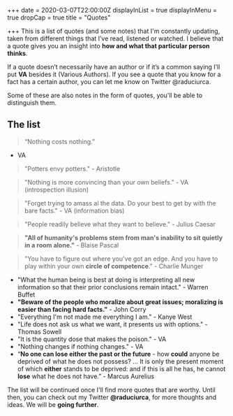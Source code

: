 +++
date = 2020-03-07T22:00:00Z
displayInList = true
displayInMenu = true
dropCap = true
title = "Quotes"

+++
This is a list of quotes (and some notes) that I'm constantly updating, taken from different things that I’ve read, listened or watched. I believe that a quote gives you an insight into **how and what that particular person thinks**.

If a quote doesn’t necessarily have an author or if it’s a common saying I’ll put **VA** besides it (Various Authors). If you see a quote that you know for a fact has a certain author, you can let me know on Twitter @raduciurca.

Some of these are also notes in the form of quotes, you'll be able to distinguish them.

## The list

> “Nothing costs nothing.” 
- VA

> "Potters envy potters." - Aristotle

> "Nothing is more convincing than your own beliefs." - VA (introspection illusion)

> "Forget trying to amass al the data. Do your best to get by with the bare facts." - VA (information bias)

> "People readily believe what they want to believe." - Julius Caesar

> **"All of humanity's problems stem from man's inability to sit quietly in a room alone."** - Blaise Pascal

> "You have to figure out where you've got an edge. And you have to play within your own **circle of competence**." - Charlie Munger
* "What the human being is best at doing is interpreting all new information so that their prior conclusions remain intact." - Warren Buffet
* **"Beware of the people who moralize about great issues; moralizing is easier than facing hard facts."** - John Corry
* "Everything I'm not made me everything I am." - Kanye West
* "Life does not ask us what we want, it presents us with options." - Thomas Sowell
* "It is the quantity dose that makes the poison." - VA
* "Nothing changes if nothing changes." - VA
* “**No one can lose either the past or the future** - how **could** anyone be deprived of what he does not possess? ... It is only the present moment of which **either** stands to be deprived: and if this is all he has, he cannot **lose** what he does not have.” - Marcus Aurelius

The list will be continued once I'll find more quotes that are worthy. Until then, you can check out my Twitter **@raduciurca**, for more thoughts and ideas. We will be **going further**.
